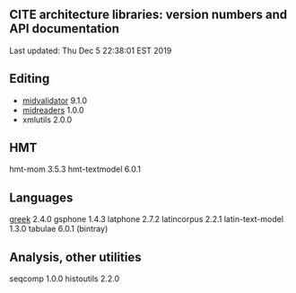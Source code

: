 ## CITE architecture libraries: version numbers and API documentation

Last updated: Thu Dec  5 22:38:01 EST 2019


## Editing

- [midvalidator](projectvalidator/api/edu/holycross/shot/mid/validator/index.html) 9.1.0
- [midreaders](markupreaders/api/edu/holycross/shot/mid/markupreaders) 1.0.0
- xmlutils 2.0.0

## HMT

hmt-mom 3.5.3
hmt-textmodel 6.0.1

## Languages

[greek](greek/api/edu/holycross/shot/greek) 2.4.0
gsphone 1.4.3
latphone 2.7.2
latincorpus 2.2.1
latin-text-model 1.3.0
tabulae 6.0.1 (bintray)

## Analysis, other utilities

seqcomp 1.0.0
histoutils 2.2.0
